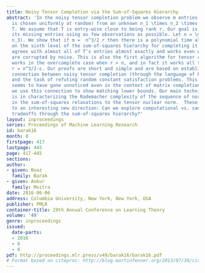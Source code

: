 ```yaml
---
title: Noisy Tensor Completion via the Sum-of-Squares Hierarchy
abstract: 'In the noisy tensor completion problem we observe m entries (whose location
  is chosen uniformly at random) from an unknown n_1 \times n_2 \times n_3 tensor
  T. We assume that T is entry-wise close to being rank r. Our goal is to fill in
  its missing entries using as few observations as possible. Let n = \max(n_1, n_2,
  n_3). We show that if m =  n^3/2 r then there is a polynomial time algorithm based
  on the sixth level of the sum-of-squares hierarchy for completing it. Our estimate
  agrees with almost all of T’s entries almost exactly and works even when our observations
  are corrupted by noise. This is also the first algorithm for tensor completion that
  works in the overcomplete case when r > n, and in fact it works all the way up to
  r = n^3/2-ε. Our proofs are short and simple and are based on establishing a new
  connection between noisy tensor completion (through the language of Rademacher complexity)
  and the task of refuting random constant satisfaction problems. This connection
  seems to have gone unnoticed even in the context of matrix completion. Furthermore,
  we use this connection to show matching lower bounds. Our main technical result
  is in characterizing the Rademacher complexity of the sequence of norms that arise
  in the sum-of-squares relaxations to the tensor nuclear norm.  These results point
  to an interesting new direction: Can we explore computational vs. sample complexity
  tradeoffs through the sum-of-squares hierarchy?'
layout: inproceedings
series: Proceedings of Machine Learning Research
id: barak16
month: 0
firstpage: 417
lastpage: 445
page: 417-445
sections: 
author:
- given: Boaz
  family: Barak
- given: Ankur
  family: Moitra
date: 2016-06-06
address: Columbia University, New York, New York, USA
publisher: PMLR
container-title: 29th Annual Conference on Learning Theory
volume: '49'
genre: inproceedings
issued:
  date-parts:
  - 2016
  - 6
  - 6
pdf: http://proceedings.mlr.press/v49/barak16/barak16.pdf
# Format based on citeproc: http://blog.martinfenner.org/2013/07/30/citeproc-yaml-for-bibliographies/
---
```


